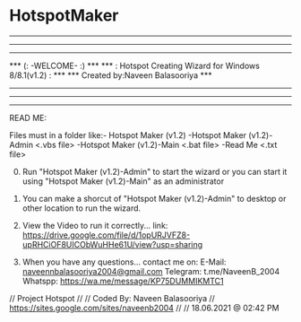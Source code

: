 # HotspotMaker
--------------------------------------------------------------
**************************************************************
***                                                        ***
***                   (:  -WELCOME-  :)                    ***
***   : Hotspot Creating Wizard for Windows 8/8.1(v1.2) :  ***
***              Created by:Naveen Balasooriya             ***
***                                                        ***
**************************************************************
--------------------------------------------------------------

READ ME:

Files must in a folder like:-
	Hotspot Maker (v1.2) <Folder>
		-Hotspot Maker (v1.2)-Admin <.vbs file>
		-Hotspot Maker (v1.2)-Main  <.bat file>
		-Read Me                    <.txt file>

0) Run "Hotspot Maker (v1.2)-Admin" to start the wizard
		or you can start it using "Hotspot Maker (v1.2)-Main" as an administrator

0) You can make a shorcut of "Hotspot Maker (v1.2)-Admin" to desktop or other location to run the wizard.

0) View the Video to run it correctly...
		link: https://drive.google.com/file/d/1opURJVFZ8-upRHCiOF8UICObWuHHe61U/view?usp=sharing

0) When you have any questions...
		contact me on:
			E-Mail:     naveennbalasooriya2004@gmail.com
			Telegram:   t.me/NaveenB_2004
			Whatspp:    https://wa.me/message/KP75DUMMIKMTC1

// Project Hotspot
// <Open Source Project>
// Coded By: Naveen Balasooriya
// https://sites.google.com/sites/naveenb2004
// <Coded with Sublime Text>
// 18.06.2021 @ 02:42 PM